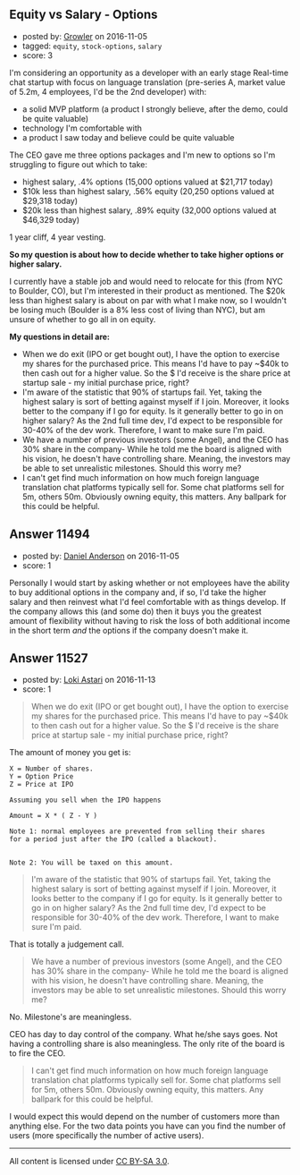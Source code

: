 ## Equity vs Salary - Options

- posted by: [Growler](https://stackexchange.com/users/238615/growler) on 2016-11-05
- tagged: `equity`, `stock-options`, `salary`
- score: 3

I'm considering an opportunity as a developer with an early stage Real-time chat startup with focus on language translation (pre-series A, market value of 5.2m, 4 employees, I'd be the 2nd developer) with:

- a solid MVP platform (a product I strongly believe, after the demo, could be quite valuable)
- technology I'm comfortable with
- a product I saw today and believe could be quite valuable

The CEO gave me three options packages and I'm new to options so I'm struggling to figure out which to take:

- highest salary, .4% options (15,000 options valued at $21,717 today)
- $10k less than highest salary, .56% equity (20,250 options valued at $29,318 today)
- $20k less than highest salary, .89% equity (32,000 options valued at $46,329 today)

1 year cliff, 4 year vesting.

**So my question is about how to decide whether to take higher options or higher salary.**

I currently have a stable job and would need to relocate for this (from NYC to Boulder, CO), but I'm interested in their product as mentioned. The $20k less than highest salary is about on par with what I make now, so I wouldn't be losing much (Boulder is a 8% less cost of living than NYC), but am unsure of whether to go all in on equity. 

**My questions in detail are:**

- When we do exit (IPO or get bought out), I have the option to exercise my shares for the purchased price. This means I'd have to pay ~$40k to then cash out for a higher value. So the $ I'd receive is the share price at startup sale - my initial purchase price, right? 
- I'm aware of the statistic that 90% of startups fail. Yet, taking the highest salary is sort of betting against myself if I join. Moreover, it looks better to the company if I go for equity. Is it generally better to go in on higher salary? As the 2nd full time dev, I'd expect to be responsible for 30-40% of the dev work. Therefore, I want to make sure I'm paid.
- We have a number of previous investors (some Angel), and the CEO has 30% share in the company- While he told me the board is aligned with his vision, he doesn't have controlling share. Meaning, the investors may be able to set unrealistic milestones. Should this worry me?
- I can't get find much information on how much foreign language translation chat platforms typically sell for. Some chat platforms sell for 5m, others 50m. Obviously owning equity, this matters. Any ballpark for this could be helpful.




## Answer 11494

- posted by: [Daniel Anderson](https://stackexchange.com/users/8398759/daniel-anderson) on 2016-11-05
- score: 1

Personally I would start by asking whether or not employees have the ability to buy additional options in the company and, if so, I'd take the higher salary and then reinvest what I'd feel comfortable with as things develop.  If the company allows this (and some do) then it buys you the greatest amount of flexibility without having to risk the loss of both additional income in the short term *and* the options if the company doesn't make it.


## Answer 11527

- posted by: [Loki Astari](https://stackexchange.com/users/7972/loki-astari) on 2016-11-13
- score: 1

>When we do exit (IPO or get bought out), I have the option to exercise my shares for the purchased price. This means I'd have to pay ~$40k to then cash out for a higher value. So the $ I'd receive is the share price at startup sale - my initial purchase price, right?

The amount of money you get is:

    X = Number of shares.
    Y = Option Price
    Z = Price at IPO

    Assuming you sell when the IPO happens

    Amount = X * ( Z - Y )

    Note 1: normal employees are prevented from selling their shares
    for a period just after the IPO (called a blackout).


    Note 2: You will be taxed on this amount.

>I'm aware of the statistic that 90% of startups fail. Yet, taking the highest salary is sort of betting against myself if I join. Moreover, it looks better to the company if I go for equity. Is it generally better to go in on higher salary? As the 2nd full time dev, I'd expect to be responsible for 30-40% of the dev work. Therefore, I want to make sure I'm paid.

That is totally a judgement call.  


>We have a number of previous investors (some Angel), and the CEO has 30% share in the company- While he told me the board is aligned with his vision, he doesn't have controlling share. Meaning, the investors may be able to set unrealistic milestones. Should this worry me?

No. Milestone's are meaningless.  

CEO has day to day control of the company. What he/she says goes. Not having a controlling share is also meaningless. The only rite of the board is to fire the CEO.

>I can't get find much information on how much foreign language translation chat platforms typically sell for. Some chat platforms sell for 5m, others 50m. Obviously owning equity, this matters. Any ballpark for this could be helpful.

I would expect this would depend on the number of customers more than anything else. For the two data points you have can you find the number of users (more specifically the number of active users).




---

All content is licensed under [CC BY-SA 3.0](https://creativecommons.org/licenses/by-sa/3.0/).
